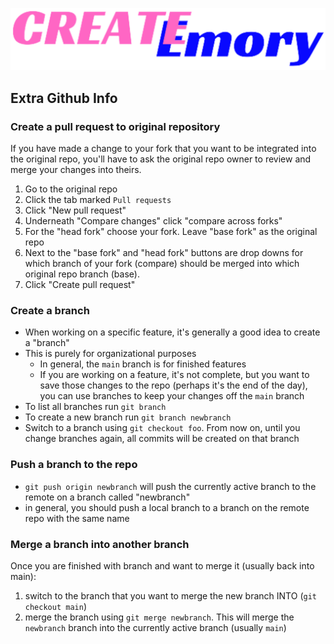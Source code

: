 ![CREATEmory Logo](./logo.png)

## Extra Github Info

###  Create a pull request to original repository

If you have made a change to your fork that you want to be integrated into the original repo, you'll have to ask the original repo owner to review and merge your changes into theirs.

1. Go to the original repo
1. Click the tab marked `Pull requests`
1. Click "New pull request"
1. Underneath "Compare changes" click "compare across forks"
1. For the "head fork" choose your fork.  Leave "base fork" as the original repo
1. Next to the "base fork" and "head fork" buttons are drop downs for which branch of your fork (compare) should be merged into which original repo branch (base).
1. Click "Create pull request"


###  Create a branch

- When working on a specific feature, it's generally a good idea to create a "branch"
- This is purely for organizational purposes
	- In general, the `main` branch is for finished features
	- If you are working on a feature, it's not complete, but you want to save those changes to the repo (perhaps it's the end of the day), you can use branches to keep your changes off the `main` branch
- To list all branches run `git branch`
- To create a new branch run `git branch newbranch`
- Switch to a branch using `git checkout foo`.  From now on, until you change branches again, all commits will be created on that branch

### Push a branch to the repo

- `git push origin newbranch` will push the currently active branch to the remote on a branch called "newbranch"
- in general, you should push a local branch to a branch on the remote repo with the same name

###  Merge a branch into another branch

Once you are finished with branch and want to merge it (usually back into main):

1. switch to the branch that you want to merge the new branch INTO (`git checkout main`)
1. merge the branch using `git merge newbranch`.  This will merge the `newbranch` branch into the currently active branch (usually `main`)